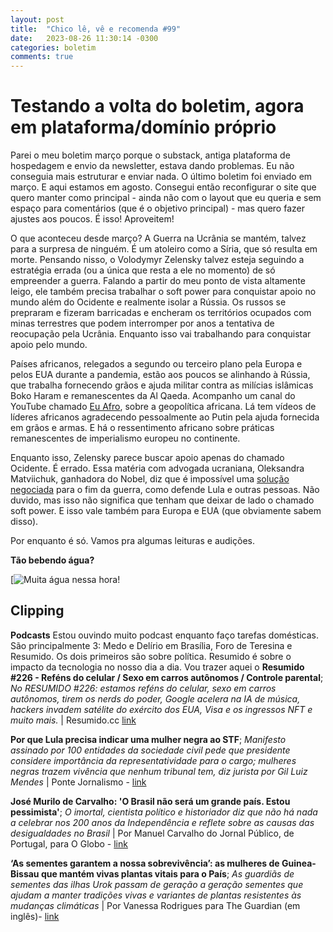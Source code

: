 ```yaml
---
layout: post
title:  "Chico lê, vê e recomenda #99"
date:   2023-08-26 11:30:14 -0300
categories: boletim
comments: true
---
```

# Testando a volta do boletim, agora em plataforma/domínio próprio

Parei o meu boletim março porque o substack, antiga plataforma de hospedagem e envio da newsletter, estava dando problemas. Eu não conseguia mais estruturar e enviar nada. O último boletim foi enviado em março. E aqui estamos em agosto. Consegui então reconfigurar o site que quero manter como principal - ainda não com o layout que eu queria e sem espaço para comentários (que é o objetivo principal) - mas quero fazer ajustes aos poucos. É isso! Aproveitem!

O que aconteceu desde março? A Guerra na Ucrânia se mantém, talvez para a surpresa de ninguém. É um atoleiro como a Síria, que só resulta em morte. Pensando nisso, o Volodymyr Zelensky talvez esteja seguindo a estratégia errada (ou a única que resta a ele no momento) de só empreender a guerra. Falando a partir do meu ponto de vista altamente leigo, ele também precisa trabalhar o soft power para conquistar apoio no mundo além do Ocidente e realmente isolar a Rússia. Os russos se prepraram e fizeram barricadas e encheram os territórios ocupados com minas terrestres que podem interromper por anos a tentativa de reocupação pela Ucrânia. Enquanto isso vai trabalhando para conquistar apoio pelo mundo.

Países africanos, relegados a segundo ou terceiro plano pela Europa e pelos EUA durante a pandemia, estão aos poucos se alinhando à Rússia, que trabalha fornecendo grãos e ajuda militar contra as milícias islâmicas Boko Haram e remanescentes da Al Qaeda. Acompanho um canal do YouTube chamado [Eu Afro](https://www.youtube.com/watch?v=dkFyGydK8to), sobre a geopolítica africana. Lá tem vídeos de líderes africanos agradecendo pessoalmente ao Putin pela ajuda fornecida em grãos e armas. E há o ressentimento africano sobre práticas remanescentes de imperialismo europeu no continente. 

Enquanto isso, Zelensky parece buscar apoio apenas do chamado Ocidente. É errado. Essa matéria com advogada ucraniana, Oleksandra Matviichuk, ganhadora do Nobel, diz que é impossível uma [solução negociada](https://oglobo.globo.com/blogs/marcelo-ninio/post/2023/08/nem-o-ocidente-nem-o-brasil-tem-ideia-de-como-fazer-putin-recuar-diz-ganhadora-do-nobel-da-paz.ghtml) para o fim da guerra, como defende Lula e outras pessoas. Não duvido, mas isso não significa que tenham que deixar de lado o chamado soft power. E isso vale também para Europa e EUA (que obviamente sabem disso).

Por enquanto é só. Vamos pra algumas leituras e audições.

**Tão bebendo água?**

[![Muita água nessa hora!](http://chico.jor.br/wp-content/uploads/2023/08/IMG_20230823_152949-scaled.jpg "Companheiro de todas as horas nesse calorão")

## Clipping

**Podcasts** Estou ouvindo muito podcast enquanto faço tarefas domésticas. São principalmente 3: Medo e Delírio em Brasília, Foro de Teresina e Resumido. Os dois primeiros são sobre política. Resumido é sobre o impacto da tecnologia no nosso dia a dia. Vou trazer aquei o **Resumido #226 - Reféns do celular / Sexo em carros autônomos / Controle parental**; *No RESUMIDO #226: estamos reféns do celular, sexo em carros autônomos, tirem os nerds do poder, Google acelera na IA de música, hackers invadem satélite do exército dos EUA, Visa e os ingressos NFT e muito mais.* | Resumido.cc [link](https://resumido.cc/podcasts/refens-do-celular-sexo-em-carros-autonomos-controle-parental/)

**Por que Lula precisa indicar uma mulher negra ao STF**; *Manifesto assinado por 100 entidades da sociedade civil pede que presidente considere importância da representatividade para o cargo; mulheres negras trazem vivência que nenhum tribunal tem, diz jurista por Gil Luiz Mendes* | Ponte Jornalismo - [link](https://ponte.org/por-que-lula-precisa-indicar-uma-mulher-negra-ao-stf/)

**José Murilo de Carvalho: 'O Brasil não será um grande país. Estou pessimista'**; *O imortal, cientista político e historiador diz que não há nada a celebrar nos 200 anos da Independência e reflete sobre as causas das desigualdades no Brasil* | Por Manuel Carvalho do Jornal Público, de Portugal, para O Globo - [link](https://oglobo.globo.com/cultura/livros/noticia/2022/09/jose-murilo-de-carvalho-o-brasil-nao-sera-um-grande-pais-estou-pessimista.ghtml)

**‘As sementes garantem a nossa sobrevivência’: as mulheres de Guinea-Bissau que mantém vivas plantas vitais para o País**; *As guardiãs de sementes das ilhas Urok passam de geração a geração sementes que ajudam a manter tradições vivas e variantes de plantas resistentes às mudanças climáticas* | Por Vanessa Rodrigues para The Guardian (em inglês)- [link](https://www.theguardian.com/global-development/2023/may/02/women-of-guinea-bissau-who-keep-vital-plants-and-culture-alive)
